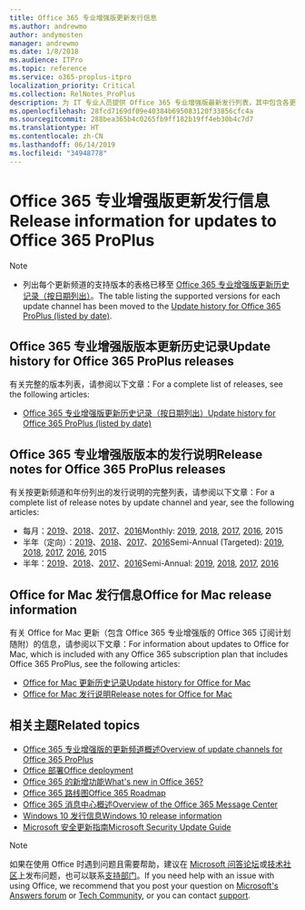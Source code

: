 ```yaml
---
title: Office 365 专业增强版更新发行信息
ms.author: andrewmo
author: andymosten
manager: andrewmo
ms.date: 1/8/2018
ms.audience: ITPro
ms.topic: reference
ms.service: o365-proplus-itpro
localization_priority: Critical
ms.collection: RelNotes_ProPlus
description: 为 IT 专业人员提供 Office 365 专业增强版最新发行列表，其中包含各更新频道和发行说明链接以及更新历史记录
ms.openlocfilehash: 28fcd7169df09e40384b695083120f33856cfc4a
ms.sourcegitcommit: 288bea365b4c0265fb9ff182b19ff4eb30b4c7d7
ms.translationtype: HT
ms.contentlocale: zh-CN
ms.lasthandoff: 06/14/2019
ms.locfileid: "34948778"
---
```

# <a name="release-information-for-updates-to-office-365-proplus"></a><span data-ttu-id="0115f-103">Office 365 专业增强版更新发行信息</span><span class="sxs-lookup"><span data-stu-id="0115f-103">Release information for updates to Office 365 ProPlus</span></span>

> [!NOTE]
> - <span data-ttu-id="0115f-104">列出每个更新频道的支持版本的表格已移至 [Office 365 专业增强版更新历史记录（按日期列出）](update-history-office365-proplus-by-date.md)。</span><span class="sxs-lookup"><span data-stu-id="0115f-104">The table listing the supported versions for each update channel has been moved to the [Update history for Office 365 ProPlus (listed by date)](update-history-office365-proplus-by-date.md).</span></span>



## <a name="update-history-for-office-365-proplus-releases"></a><span data-ttu-id="0115f-105">Office 365 专业增强版版本更新历史记录</span><span class="sxs-lookup"><span data-stu-id="0115f-105">Update history for Office 365 ProPlus releases</span></span>

<span data-ttu-id="0115f-106">有关完整的版本列表，请参阅以下文章：</span><span class="sxs-lookup"><span data-stu-id="0115f-106">For a complete list of releases, see the following articles:</span></span>
 - [<span data-ttu-id="0115f-107">Office 365 专业增强版更新历史记录（按日期列出）</span><span class="sxs-lookup"><span data-stu-id="0115f-107">Update history for Office 365 ProPlus (listed by date)</span></span>](update-history-office365-proplus-by-date.md)

## <a name="release-notes-for-office-365-proplus-releases"></a><span data-ttu-id="0115f-108">Office 365 专业增强版版本的发行说明</span><span class="sxs-lookup"><span data-stu-id="0115f-108">Release notes for Office 365 ProPlus releases</span></span>

<span data-ttu-id="0115f-109">有关按更新频道和年份列出的发行说明的完整列表，请参阅以下文章：</span><span class="sxs-lookup"><span data-stu-id="0115f-109">For a complete list of release notes by update channel and year, see the following articles:</span></span>
 - <span data-ttu-id="0115f-110">每月：[2019](monthly-channel-2019.md)、[2018](monthly-channel-2018.md)、[2017](monthly-channel-2017.md)、[2016](monthly-channel-2016.md)</span><span class="sxs-lookup"><span data-stu-id="0115f-110">Monthly: [2019](monthly-channel-2019.md), [2018](monthly-channel-2018.md), [2017](monthly-channel-2017.md), [2016](monthly-channel-2016.md), 2015</span></span>
 - <span data-ttu-id="0115f-111">半年（定向）：[2019](semi-annual-channel-targeted-2019.md)、[2018](semi-annual-channel-targeted-2018.md)、[2017](semi-annual-channel-targeted-2017.md)、[2016](semi-annual-channel-targeted-2016.md)</span><span class="sxs-lookup"><span data-stu-id="0115f-111">Semi-Annual (Targeted): [2019](semi-annual-channel-targeted-2019.md), [2018](semi-annual-channel-targeted-2018.md), [2017](semi-annual-channel-targeted-2017.md), [2016](semi-annual-channel-targeted-2016.md), 2015</span></span>
 - <span data-ttu-id="0115f-112">半年：[2019](semi-annual-channel-2019.md)、[2018](semi-annual-channel-2018.md)、[2017](semi-annual-channel-2017.md)、[2016](semi-annual-channel-2016.md)</span><span class="sxs-lookup"><span data-stu-id="0115f-112">Semi-Annual: [2019](semi-annual-channel-2019.md), [2018](semi-annual-channel-2018.md), [2017](semi-annual-channel-2017.md), [2016](semi-annual-channel-2016.md)</span></span>

## <a name="office-for-mac-release-information"></a><span data-ttu-id="0115f-113">Office for Mac 发行信息</span><span class="sxs-lookup"><span data-stu-id="0115f-113">Office for Mac release information</span></span>

<span data-ttu-id="0115f-114">有关 Office for Mac 更新（包含 Office 365 专业增强版的 Office 365 订阅计划随附）的信息，请参阅以下文章：</span><span class="sxs-lookup"><span data-stu-id="0115f-114">For information about updates to Office for Mac, which is included with any Office 365 subscription plan that includes Office 365 ProPlus, see the following articles:</span></span>
 - [<span data-ttu-id="0115f-115">Office for Mac 更新历史记录</span><span class="sxs-lookup"><span data-stu-id="0115f-115">Update history for Office for Mac</span></span>](update-history-office-for-mac.md)
 - [<span data-ttu-id="0115f-116">Office for Mac 发行说明</span><span class="sxs-lookup"><span data-stu-id="0115f-116">Release notes for Office for Mac</span></span>](release-notes-office-for-mac.md)


## <a name="related-topics"></a><span data-ttu-id="0115f-117">相关主题</span><span class="sxs-lookup"><span data-stu-id="0115f-117">Related topics</span></span>

- [<span data-ttu-id="0115f-118">Office 365 专业增强版的更新频道概述</span><span class="sxs-lookup"><span data-stu-id="0115f-118">Overview of update channels for Office 365 ProPlus</span></span>](https://docs.microsoft.com/DeployOffice/overview-of-update-channels-for-office-365-proplus)
- [<span data-ttu-id="0115f-119">Office 部署</span><span class="sxs-lookup"><span data-stu-id="0115f-119">Office deployment</span></span>](https://docs.microsoft.com/deployoffice/)
- [<span data-ttu-id="0115f-120">Office 365 的新增功能</span><span class="sxs-lookup"><span data-stu-id="0115f-120">What's new in Office 365?</span></span>](https://support.office.com/article/95c8d81d-08ba-42c1-914f-bca4603e1426)
- [<span data-ttu-id="0115f-121">Office 365 路线图</span><span class="sxs-lookup"><span data-stu-id="0115f-121">Office 365 Roadmap</span></span>](https://products.office.com/business/office-365-roadmap)
- [<span data-ttu-id="0115f-122">Office 365 消息中心概述</span><span class="sxs-lookup"><span data-stu-id="0115f-122">Overview of the Office 365 Message Center</span></span>](https://support.office.com/article/38fb3333-bfcc-4340-a37b-deda509c2093)
- [<span data-ttu-id="0115f-123">Windows 10 发行信息</span><span class="sxs-lookup"><span data-stu-id="0115f-123">Windows 10 release information</span></span>](https://www.microsoft.com/itpro/windows-10/release-information)
- [<span data-ttu-id="0115f-124">Microsoft 安全更新指南</span><span class="sxs-lookup"><span data-stu-id="0115f-124">Microsoft Security Update Guide</span></span>](https://portal.msrc.microsoft.com/)

> [!NOTE]
> <span data-ttu-id="0115f-125">如果在使用 Office 时遇到问题且需要帮助，建议在 [Microsoft 问答论坛](https://answers.microsoft.com/)或[技术社区](https://techcommunity.microsoft.com/)上发布问题，也可以联系[支持部门](https://support.microsoft.com/contactus)。</span><span class="sxs-lookup"><span data-stu-id="0115f-125">If you need help with an issue with using Office, we recommend that you post your question on [Microsoft's Answers forum](https://answers.microsoft.com/) or [Tech Community](https://techcommunity.microsoft.com/), or you can contact [support](https://support.microsoft.com/contactus).</span></span>
